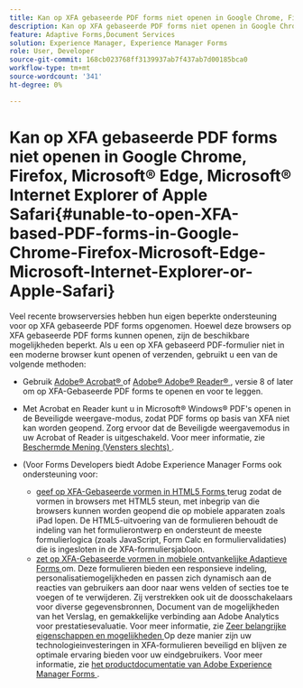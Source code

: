 ```yaml
---
title: Kan op XFA gebaseerde PDF forms niet openen in Google Chrome, Firefox, Microsoft&reg; Edge, Microsoft&reg; Internet Explorer of Apple Safari
description: Kan op XFA gebaseerde PDF forms niet openen in Google Chrome, Firefox, Microsoft&reg; Edge, Microsoft&reg; Internet Explorer of Apple Safari
feature: Adaptive Forms,Document Services
solution: Experience Manager, Experience Manager Forms
role: User, Developer
source-git-commit: 168cb023768ff3139937ab7f437ab7d00185bca0
workflow-type: tm+mt
source-wordcount: '341'
ht-degree: 0%

---
```


# Kan op XFA gebaseerde PDF forms niet openen in Google Chrome, Firefox, Microsoft® Edge, Microsoft® Internet Explorer of Apple Safari{#unable-to-open-XFA-based-PDF-forms-in-Google-Chrome-Firefox-Microsoft-Edge-Microsoft-Internet-Explorer-or-Apple-Safari}

Veel recente browserversies hebben hun eigen beperkte ondersteuning voor op XFA gebaseerde PDF forms opgenomen. Hoewel deze browsers op XFA gebaseerde PDF forms kunnen openen, zijn de beschikbare mogelijkheden beperkt. Als u een op XFA gebaseerd PDF-formulier niet in een moderne browser kunt openen of verzenden, gebruikt u een van de volgende methoden:

* Gebruik [ Adobe® Acrobat® ](https://www.adobe.com/acrobat.html) of [ Adobe® Adobe® Reader® ](https://get.adobe.com/reader/), versie 8 of later om op XFA-Gebaseerde PDF forms te openen en voor te leggen.
* Met Acrobat en Reader kunt u in Microsoft® Windows® PDF&#39;s openen in de Beveiligde weergave-modus, zodat PDF forms op basis van XFA niet kan worden geopend. Zorg ervoor dat de Beveiligde weergavemodus in uw Acrobat of Reader is uitgeschakeld. Voor meer informatie, zie [ Beschermde Mening (Vensters slechts) ](https://helpx.adobe.com/in/reader/using/protected-mode-windows.html).
* (Voor Forms Developers biedt Adobe Experience Manager Forms ook ondersteuning voor:

   * [ geef op XFA-Gebaseerde vormen in HTML5 Forms ](https://experienceleague.adobe.com/docs/experience-manager-65-lts/forms/html5-forms/introduction.html?#key-capabilities-of-html-forms-br) terug zodat de vormen in browsers met HTML5 steun, met inbegrip van die browsers kunnen worden geopend die op mobiele apparaten zoals iPad lopen. De HTML5-uitvoering van de formulieren behoudt de indeling van het formulierontwerp en ondersteunt de meeste formulierlogica (zoals JavaScript, Form Calc en formuliervalidaties) die is ingesloten in de XFA-formuliersjabloon.
   * [ zet op XFA-Gebaseerde vormen in mobiele ontvankelijke Adaptieve Forms ](https://experienceleague.adobe.com/docs/experience-manager-65-lts/forms/adaptive-forms-basic-authoring/creating-adaptive-form.html?#create-an-adaptive-form-based-on-an-xfa-form-template) om. Deze formulieren bieden een responsieve indeling, personalisatiemogelijkheden en passen zich dynamisch aan de reacties van gebruikers aan door naar wens velden of secties toe te voegen of te verwijderen. Zij verstrekken ook uit de doosschakelaars voor diverse gegevensbronnen, Document van de mogelijkheden van het Verslag, en gemakkelijke verbinding aan Adobe Analytics voor prestatiesevaluatie. Voor meer informatie, zie [ Zeer belangrijke eigenschappen en mogelijkheden ](https://experienceleague.adobe.com/docs/experience-manager-cloud-service/content/forms/forms-overview/home.html?lang=en)
Op deze manier zijn uw technologieinvesteringen in XFA-formulieren beveiligd en blijven ze optimale ervaring bieden voor uw eindgebruikers. Voor meer informatie, zie [ het productdocumentatie van Adobe Experience Manager Forms ](https://experienceleague.adobe.com/docs/experience-manager-cloud-service/content/forms/forms-overview/home.html).
